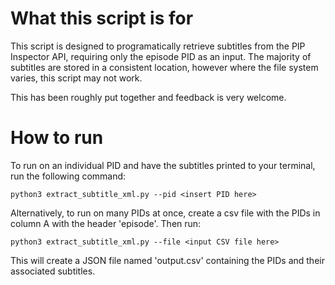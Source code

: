 # What this script is for

This script is designed to programatically retrieve subtitles from the PIP Inspector API, requiring only the episode PID as an input. The majority of subtitles are stored in a consistent location, however where the file system varies, this script may not work.

This has been roughly put together and feedback is very welcome.

# How to run

To run on an individual PID and have the subtitles printed to your terminal, run the following command:
```
python3 extract_subtitle_xml.py --pid <insert PID here>
```

Alternatively, to run on many PIDs at once, create a csv file with the PIDs in column A with the header 'episode'. Then run:
```
python3 extract_subtitle_xml.py --file <input CSV file here>
```
This will create a JSON file named 'output.csv' containing the PIDs and their associated subtitles.


